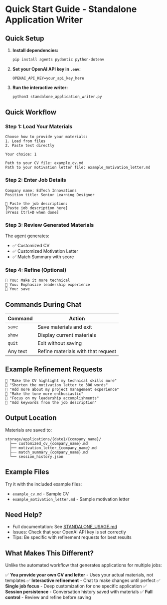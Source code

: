 # Quick Start Guide - Standalone Application Writer

## Quick Setup

1. **Install dependencies:**
   ```bash
   pip install agents pydantic python-dotenv
   ```

2. **Set your OpenAI API key in `.env`:**
   ```
   OPENAI_API_KEY=your_api_key_here
   ```

3. **Run the interactive writer:**
   ```bash
   python3 standalone_application_writer.py
   ```

## Quick Workflow

### Step 1: Load Your Materials
```
Choose how to provide your materials:
1. Load from files
2. Paste text directly

Your choice: 1

Path to your CV file: example_cv.md
Path to your motivation letter file: example_motivation_letter.md
```

### Step 2: Enter Job Details
```
Company name: EdTech Innovations
Position title: Senior Learning Designer

📝 Paste the job description:
[Paste job description here]
[Press Ctrl+D when done]
```

### Step 3: Review Generated Materials
The agent generates:
- ✅ Customized CV
- ✅ Customized Motivation Letter
- ✅ Match Summary with score

### Step 4: Refine (Optional)
```
💬 You: Make it more technical
💬 You: Emphasize leadership experience
💬 You: save
```

## Commands During Chat

| Command | Action |
|---------|--------|
| `save` | Save materials and exit |
| `show` | Display current materials |
| `quit` | Exit without saving |
| Any text | Refine materials with that request |

## Example Refinement Requests

```
💬 "Make the CV highlight my technical skills more"
💬 "Shorten the motivation letter to 300 words"
💬 "Add more about my project management experience"
💬 "Make the tone more enthusiastic"
💬 "Focus on my leadership accomplishments"
💬 "Add keywords from the job description"
```

## Output Location

Materials are saved to:
```
storage/applications/{date}/{company_name}/
  ├── customized_cv_{company_name}.md
  ├── motivation_letter_{company_name}.md
  ├── match_summary_{company_name}.md
  └── session_history.json
```

## Example Files

Try it with the included example files:
- `example_cv.md` - Sample CV
- `example_motivation_letter.md` - Sample motivation letter

## Need Help?

- Full documentation: See [STANDALONE_USAGE.md](STANDALONE_USAGE.md)
- Issues: Check that your OpenAI API key is set correctly
- Tips: Be specific with refinement requests for best results

## What Makes This Different?

Unlike the automated workflow that generates applications for multiple jobs:

✅ **You provide your own CV and letter** - Uses your actual materials, not templates
✅ **Interactive refinement** - Chat to make changes until perfect
✅ **Single job focus** - Deep customization for one specific application
✅ **Session persistence** - Conversation history saved with materials
✅ **Full control** - Review and refine before saving
